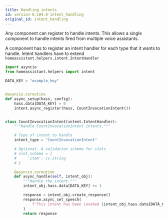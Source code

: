 ```yaml
---
title: Handling intents
id: version-0.104.0-intent_handling
original_id: intent_handling
---
```


Any component can register to handle intents. This allows a single component to handle intents fired from multiple voice assistants.

A component has to register an intent handler for each type that it wants to handle. Intent handlers have to extend `homeassistant.helpers.intent.IntentHandler`

```python
import asyncio
from homeassistant.helpers import intent

DATA_KEY = "example_key"


@asyncio.coroutine
def async_setup(hass, config):
    hass.data[DATA_KEY] = 0
    intent.async_register(hass, CountInvocationIntent())


class CountInvocationIntent(intent.IntentHandler):
    """Handle CountInvocationIntent intents."""

    # Type of intent to handle
    intent_type = "CountInvocationIntent"

    # Optional. A validation schema for slots
    # slot_schema = {
    #     'item': cv.string
    # }

    @asyncio.coroutine
    def async_handle(self, intent_obj):
        """Handle the intent."""
        intent_obj.hass.data[DATA_KEY] += 1

        response = intent_obj.create_response()
        response.async_set_speech(
            f"This intent has been invoked {intent_obj.hass.data[DATA_KEY]} times"
        )
        return response
```

